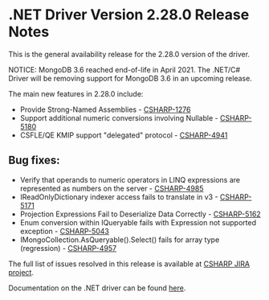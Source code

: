 # .NET Driver Version 2.28.0 Release Notes

This is the general availability release for the 2.28.0 version of the driver.

NOTICE: MongoDB 3.6 reached end-of-life in April 2021. The .NET/C# Driver will be removing support for MongoDB 3.6 in an upcoming release.

The main new features in 2.28.0 include:

+ Provide Strong-Named Assemblies - [CSHARP-1276](https://jira.mongodb.org/browse/CSHARP-1276)
+ Support additional numeric conversions involving Nullable<T> - [CSHARP-5180](https://jira.mongodb.org/browse/CSHARP-5180)
+ CSFLE/QE KMIP support "delegated" protocol - [CSHARP-4941](https://jira.mongodb.org/browse/CSHARP-4941)

## Bug fixes:
+ Verify that operands to numeric operators in LINQ expressions are represented as numbers on the server - [CSHARP-4985](https://jira.mongodb.org/browse/CSHARP-4985)
+ IReadOnlyDictionary indexer access fails to translate in v3 - [CSHARP-5171](https://jira.mongodb.org/browse/CSHARP-5171)
+ Projection Expressions Fail to Deserialize Data Correctly - [CSHARP-5162](https://jira.mongodb.org/browse/CSHARP-5162)
+ Enum conversion within IQueryable fails with Expression not supported exception - [CSHARP-5043](https://jira.mongodb.org/browse/CSHARP-5043)
+ IMongoCollection.AsQueryable().Select() fails for array type (regression) - [CSHARP-4957](https://jira.mongodb.org/browse/CSHARP-4957)

The full list of issues resolved in this release is available at [CSHARP JIRA project](https://jira.mongodb.org/issues/?jql=project%20%3D%20CSHARP%20AND%20fixVersion%20%3D%202.28.0%20ORDER%20BY%20key%20ASC).

Documentation on the .NET driver can be found [here](https://www.mongodb.com/docs/drivers/csharp/v2.28/).
